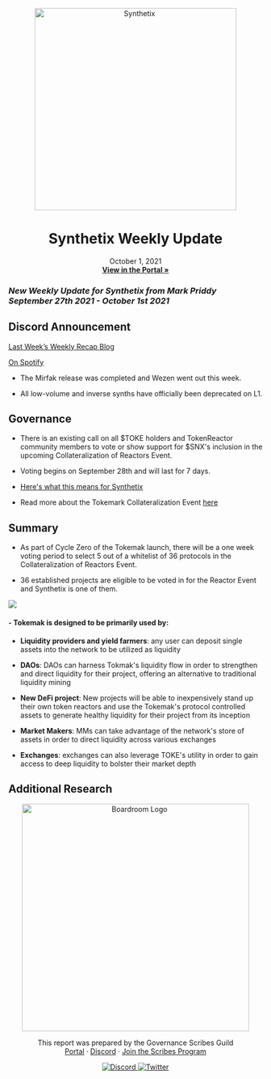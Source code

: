 <p align="center">
  <a href="http://app.boardroom.info/BanklessDAO">
    <img src="https://docs.synthetix.io/img/logos/synthetix_blue_logo.png" alt="Synthetix" width="400" />
  </a>
  <h1 align="center">Synthetix Weekly Update</h1>
  <p align="center">
    October 1, 2021
  <br />
  <a href="http://app.boardroom.info/BanklessDAO"><strong>View in the Portal »</strong></a>
  <br />
  </p>
</p>

### *New Weekly Update for Synthetix from Mark Priddy September 27th 2021 - October 1st 2021*

## Discord Announcement

[Last Week’s Weekly Recap Blog](https://snxweave.medium.com/snxweave-weekly-recap-3bfaa7ab3d81)

[On Spotify](https://open.spotify.com/episode/4GqOLzoZtEXlQO0jN25oNW)

- The Mirfak release was completed and Wezen went out this week.

- All low-volume and inverse synths have officially been deprecated on L1.






## Governance

- There is an existing call on all $TOKE holders and TokenReactor community members to vote or show support for $SNX's inclusion in the upcoming Collateralization of Reactors Event.

- Voting begins on September 28th and will last for 7 days.

- [Here's what this means for Synthetix](https://twitter.com/snxambassadors/status/1442539626724409357?s=20)

- Read more about the Tokemark Collateralization Event [here](https://medium.com/tokemak/c-o-r-e-collateralization-of-reactors-event-2a2d5b2f8e70)

## Summary

- As part of Cycle Zero of the Tokemak launch, there will be a one week voting period to select 5 out of a whitelist of 36 protocols in the Collateralization of Reactors Event.

- 36 established projects are eligible to be voted in for the Reactor Event and Synthetix is one of them.

<img src="https://pbs.twimg.com/media/FATt0lNWUAEDMO9?format=jpg&name=large">

#### - Tokemak is designed to be primarily used by:
 - **Liquidity providers and yield farmers**: any user can deposit single assets into the network to be utilized as liquidity
 
 - **DAOs**: DAOs can harness Tokmak's liquidity flow in order to strengthen and direct liquidity for their project, offering an alternative to traditional liquidity mining
 
 - **New DeFi project**: New projects will be able to inexpensively stand up their own token reactors and use the Tokemak's protocol controlled assets to generate healthy liquidity for their project from its inception
 
 - **Market Makers**: MMs can take advantage of the network's store of assets in order to direct liquidity across various exchanges

 - **Exchanges**: exchanges can also leverage TOKE's utility in order to gain access to deep liquidity to bolster their market depth

## Additional Research


<p align="center">
  <a href="http://app.boardroom.info/">
    <img src="https://i.ibb.co/PFcchnQ/boardroom.png" alt="Boardroom Logo" width="450" />
  </a>
</p>

<p align="center">
	This report was prepared by the Governance Scribes Guild
  <br />
  <a href="http://boardroom.info/">Portal</a>
  ·
  <a href="https://discord.com/invite/tgrTFg9">Discord</a>
  ·
  <a href="https://boardroom.mirror.xyz/JHrN8nVy_J4C7Xzj37zoyPANg0ZnNszhWy9YOZHC0lM">Join the Scribes Program</a>
</p>

<p align="center">
  <a href="https://discord.gg/CEZ8WfuK8s">
    <img src="https://img.shields.io/badge/Discord-Join-7289da?style=for-the-badge&logo=discord&logoColor=white" alt="Discord" />
  </a>
  <a href="https://twitter.com/boardroom_info">
    <img src="https://img.shields.io/badge/Twitter-Follow-1da1f2?style=for-the-badge&logo=twitter&logoColor=white" alt="Twitter" />
  </a>
</p>





